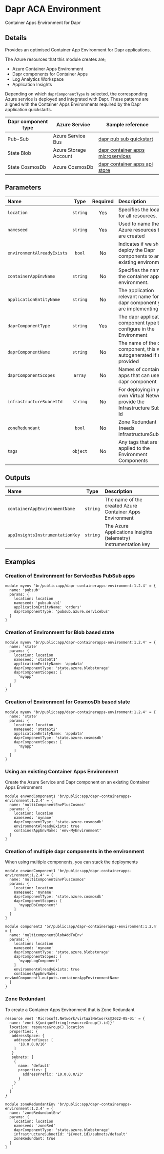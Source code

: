 # Dapr ACA Environment

Container Apps Environment for Dapr

## Details

Provides an optimised Container App Environment for Dapr applications.

The Azure resources that this module creates are;

- Azure Container Apps Environment
- Dapr components for Container Apps
- Log Analytics Workspace
- Application Insights

Depending on which `daprComponentType` is selected, the corresponding Azure service is deployed and integrated with Dapr. These patterns are aligned with the Container Apps Environments required by the Dapr application quickstarts.

Dapr component type | Azure Service | Sample reference
------------------- | ------------- | ----------------
Pub-Sub | Azure Service Bus | [dapr pub sub quickstart](https://github.com/dapr/quickstarts/tree/master/pub_sub/javascript/sdk)
State Blob | Azure Storage Account | [dapr container apps microservices](https://docs.microsoft.com/en-us/azure/container-apps/microservices-dapr-azure-resource-manager)
State CosmosDb | Azure CosmosDb | [dapr container apps api store](https://github.com/Azure-Samples/container-apps-store-api-microservice)

## Parameters

| Name                       | Type     | Required | Description                                                                     |
| :------------------------- | :------: | :------: | :------------------------------------------------------------------------------ |
| `location`                 | `string` | Yes      | Specifies the location for all resources.                                       |
| `nameseed`                 | `string` | Yes      | Used to name the Azure resources that are created                               |
| `environmentAlreadyExists` | `bool`   | No       | Indicates if we should deploy the Dapr components to an existing environment    |
| `containerAppEnvName`      | `string` | No       | Specifies the name of the container app environment.                            |
| `applicationEntityName`    | `string` | No       | The application relevant name for the dapr component you are implementing       |
| `daprComponentType`        | `string` | Yes      | The dapr application component type to configure in the Environment             |
| `daprComponentName`        | `string` | No       | The name of the dapr component, this will be autogenerated if not provided      |
| `daprComponentScopes`      | `array`  | No       | Names of container apps that can use this dapr component                        |
| `infrastructureSubnetId`   | `string` | No       | For deploying in your own Virtual Network, provide the Infrastructure Subnet Id |
| `zoneRedundant`            | `bool`   | No       | Zone Redundant (needs infrastructureSubnetId)                                   |
| `tags`                     | `object` | No       | Any tags that are to be applied to the Environment Components                   |

## Outputs

| Name                            | Type     | Description                                                     |
| :------------------------------ | :------: | :-------------------------------------------------------------- |
| `containerAppEnvironmentName`   | `string` | The name of the created Azure Container Apps Environment        |
| `appInsightsInstrumentationKey` | `string` | The Azure Applications Insights (telemetry) instrumentation key |

## Examples

### Creation of Environment for ServiceBus PubSub apps

```bicep
module myenv 'br/public:app/dapr-containerapps-environment:1.2.4' = {
  name: 'pubsub'
  params: {
    location: location
    nameseed: 'pubsub-sb1'
    applicationEntityName: 'orders'
    daprComponentType: 'pubsub.azure.servicebus'
  }
}
```

### Creation of Environment for Blob based state

```bicep
module myenv 'br/public:app/dapr-containerapps-environment:1.2.4' = {
  name: 'state'
  params: {
    location: location
    nameseed: 'stateSt1'
    applicationEntityName: 'appdata'
    daprComponentType: 'state.azure.blobstorage'
    daprComponentScopes: [
      'myapp'
    ]
  }
}
```

### Creation of Environment for CosmosDb based state

```bicep
module myenv 'br/public:app/dapr-containerapps-environment:1.2.4' = {
  name: 'state'
  params: {
    location: location
    nameseed: 'stateSt2'
    applicationEntityName: 'appdata'
    daprComponentType: 'state.azure.cosmosdb'
    daprComponentScopes: [
      'myapp'
    ]
  }
}
```

### Using an existing Container Apps Environment

Create the Azure Service and Dapr component on an existing Container Apps Environment

```bicep
module envAndComponent1 'br/public:app/dapr-containerapps-environment:1.2.4' = {
  name: 'multiComponentEnvPlusCosmos'
  params: {
    location: location
    nameseed: 'myname'
    daprComponentType: 'state.azure.cosmosdb'
    environmentAlreadyExists: true
    containerAppEnvName: 'env-MyEnvironment'
  }
}
```

### Creation of multiple dapr components in the environment

When using multiple components, you can stack the deployments

```bicep
module envAndComponent1 'br/public:app/dapr-containerapps-environment:1.2.4' = {
  name: 'multiComponentEnvPlusCosmos'
  params: {
    location: location
    nameseed: 'myname'
    daprComponentType: 'state.azure.cosmosdb'
    daprComponentScopes: [
      'myappDbComponent'
    ]
  }
}

module component2 'br/public:app/dapr-containerapps-environment:1.2.4' = {
  name: 'multicomponentBlobAddToEnv'
  params: {
    location: location
    nameseed: 'myname'
    daprComponentType: 'state.azure.blobstorage'
    daprComponentScopes: [
      'myappLogComponent'
    ]
    environmentAlreadyExists: true
    containerAppEnvName: envAndComponent1.outputs.containerAppEnvironmentName
  }
}
```

### Zone Redundant

To create a Container Apps Environment that is Zone Redundant

```bicep
resource vnet 'Microsoft.Network/virtualNetworks@2022-05-01' = {
  name: 'vnet-${uniqueString(resourceGroup().id)}'
  location: resourceGroup().location
  properties: {
   addressSpace: {
    addressPrefixes: [
      '10.0.0.0/16'
    ]
   } 
   subnets: [
    {
      name: 'default'
      properties: {
        addressPrefix: '10.0.0.0/23'
      }
    }
   ]
  }
}

module zoneRedundantEnv 'br/public:app/dapr-containerapps-environment:1.2.4' = {
  name: 'zoneRedundantEnv'
  params: {
    location: location
    nameseed: 'zoneRed'
    daprComponentType: 'state.azure.blobstorage'
    infrastructureSubnetId: '${vnet.id}/subnets/default'
    zoneRedundant: true
  }
}
```